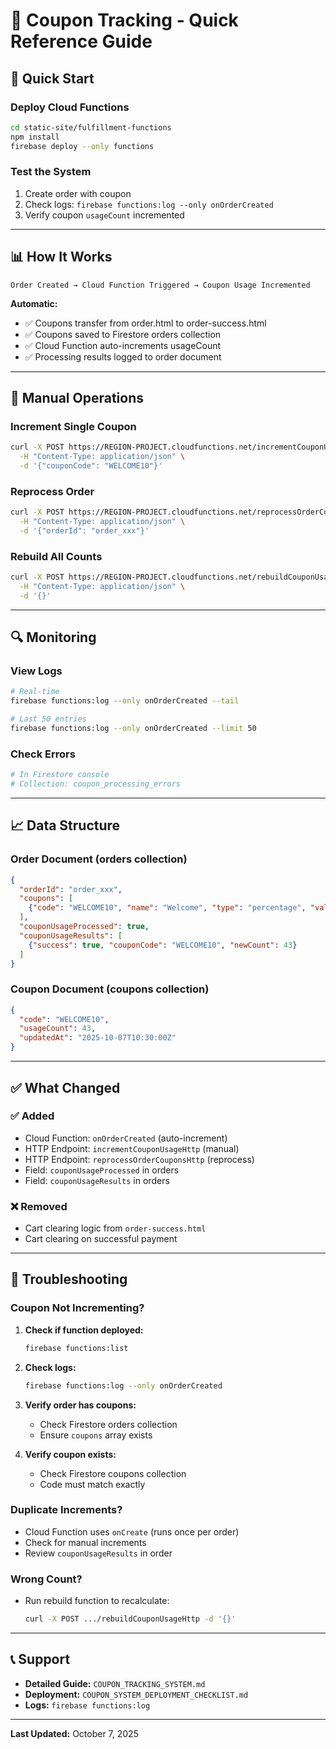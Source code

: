 # 🎫 Coupon Tracking - Quick Reference Guide

## 🚀 Quick Start

### Deploy Cloud Functions
```bash
cd static-site/fulfillment-functions
npm install
firebase deploy --only functions
```

### Test the System
1. Create order with coupon
2. Check logs: `firebase functions:log --only onOrderCreated`
3. Verify coupon `usageCount` incremented

---

## 📊 How It Works

```
Order Created → Cloud Function Triggered → Coupon Usage Incremented
```

**Automatic:**
- ✅ Coupons transfer from order.html to order-success.html
- ✅ Coupons saved to Firestore orders collection
- ✅ Cloud Function auto-increments usageCount
- ✅ Processing results logged to order document

---

## 🔧 Manual Operations

### Increment Single Coupon
```bash
curl -X POST https://REGION-PROJECT.cloudfunctions.net/incrementCouponUsageHttp \
  -H "Content-Type: application/json" \
  -d '{"couponCode": "WELCOME10"}'
```

### Reprocess Order
```bash
curl -X POST https://REGION-PROJECT.cloudfunctions.net/reprocessOrderCouponsHttp \
  -H "Content-Type: application/json" \
  -d '{"orderId": "order_xxx"}'
```

### Rebuild All Counts
```bash
curl -X POST https://REGION-PROJECT.cloudfunctions.net/rebuildCouponUsageHttp \
  -H "Content-Type: application/json" \
  -d '{}'
```

---

## 🔍 Monitoring

### View Logs
```bash
# Real-time
firebase functions:log --only onOrderCreated --tail

# Last 50 entries
firebase functions:log --only onOrderCreated --limit 50
```

### Check Errors
```bash
# In Firestore console
# Collection: coupon_processing_errors
```

---

## 📈 Data Structure

### Order Document (orders collection)
```json
{
  "orderId": "order_xxx",
  "coupons": [
    {"code": "WELCOME10", "name": "Welcome", "type": "percentage", "value": 10}
  ],
  "couponUsageProcessed": true,
  "couponUsageResults": [
    {"success": true, "couponCode": "WELCOME10", "newCount": 43}
  ]
}
```

### Coupon Document (coupons collection)
```json
{
  "code": "WELCOME10",
  "usageCount": 43,
  "updatedAt": "2025-10-07T10:30:00Z"
}
```

---

## ✅ What Changed

### ✅ Added
- Cloud Function: `onOrderCreated` (auto-increment)
- HTTP Endpoint: `incrementCouponUsageHttp` (manual)
- HTTP Endpoint: `reprocessOrderCouponsHttp` (reprocess)
- Field: `couponUsageProcessed` in orders
- Field: `couponUsageResults` in orders

### ❌ Removed
- Cart clearing logic from `order-success.html`
- Cart clearing on successful payment

---

## 🐛 Troubleshooting

### Coupon Not Incrementing?

1. **Check if function deployed:**
   ```bash
   firebase functions:list
   ```

2. **Check logs:**
   ```bash
   firebase functions:log --only onOrderCreated
   ```

3. **Verify order has coupons:**
   - Check Firestore orders collection
   - Ensure `coupons` array exists

4. **Verify coupon exists:**
   - Check Firestore coupons collection
   - Code must match exactly

### Duplicate Increments?

- Cloud Function uses `onCreate` (runs once per order)
- Check for manual increments
- Review `couponUsageResults` in order

### Wrong Count?

- Run rebuild function to recalculate:
  ```bash
  curl -X POST .../rebuildCouponUsageHttp -d '{}'
  ```

---

## 📞 Support

- **Detailed Guide:** `COUPON_TRACKING_SYSTEM.md`
- **Deployment:** `COUPON_SYSTEM_DEPLOYMENT_CHECKLIST.md`
- **Logs:** `firebase functions:log`

---

**Last Updated:** October 7, 2025

